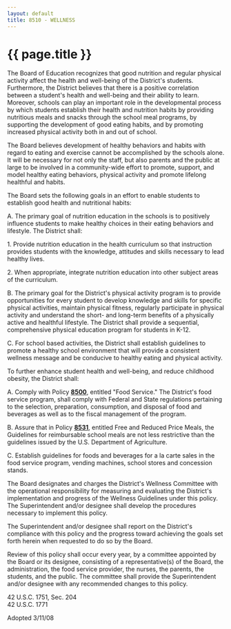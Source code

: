 ```yaml
---
layout: default
title: 8510 - WELLNESS
---
```


{{ page.title }}
================

The Board of Education recognizes that good nutrition and regular
physical activity affect the health and well-being of the District's
students. Furthermore, the District believes that there is a positive
correlation between a student's health and well-being and their ability
to learn. Moreover, schools can play an important role in the
developmental process by which students establish their health and
nutrition habits by providing nutritious meals and snacks through the
school meal programs, by supporting the development of good eating
habits, and by promoting increased physical activity both in and out of
school.

The Board believes development of healthy behaviors and habits with
regard to eating and exercise cannot be accomplished by the schools
alone. It will be necessary for not only the staff, but also parents and
the public at large to be involved in a community-wide effort to
promote, support, and model healthy eating behaviors, physical activity
and promote lifelong healthful and habits.

The Board sets the following goals in an effort to enable students to
establish good health and nutritional habits:

A. The primary goal of nutrition education in the schools is to
positively influence students to make healthy choices in their eating
behaviors and lifestyle. The District shall:

​1. Provide nutrition education in the health curriculum so that
instruction provides students with the knowledge, attitudes and skills
necessary to lead healthy lives.

​2. When appropriate, integrate nutrition education into other subject
areas of the curriculum.

B. The primary goal for the District's physical activity program is to
provide opportunities for every student to develop knowledge and skills
for specific physical activities, maintain physical fitness, regularly
participate in physical activity and understand the short- and long-term
benefits of a physically active and healthful lifestyle. The District
shall provide a sequential, comprehensive physical education program for
students in K-12.

C. For school based activities, the District shall establish guidelines
to promote a healthy school environment that will provide a consistent
wellness message and be conducive to healthy eating and physical
activity.

To further enhance student health and well-being, and reduce childhood
obesity, the District shall:

A. Comply with Policy [**8500**](po8500.md), entitled "Food Service."
The District's food service program, shall comply with Federal and State
regulations pertaining to the selection, preparation, consumption, and
disposal of food and beverages as well as to the fiscal management of
the program.

B. Assure that in Policy [**8531**](po8531.md), entitled Free and
Reduced Price Meals, the Guidelines for reimbursable school meals are
not less restrictive than the guidelines issued by the U.S. Department
of Agriculture.

C. Establish guidelines for foods and beverages for a la carte sales in
the food service program, vending machines, school stores and concession
stands.

The Board designates and charges the District's Wellness Committee with
the operational responsibility for measuring and evaluating the
District's implementation and progress of the Wellness Guidelines under
this policy. The Superintendent and/or designee shall develop the
procedures necessary to implement this policy.

The Superintendent and/or designee shall report on the District's
compliance with this policy and the progress toward achieving the goals
set forth herein when requested to do so by the Board.

Review of this policy shall occur every year, by a committee appointed
by the Board or its designee, consisting of a representative(s) of the
Board, the administration, the food service provider, the nurses, the
parents, the students, and the public. The committee shall provide the
Superintendent and/or designee with any recommended changes to this
policy.

42 U.S.C. 1751, Sec. 204\
 42 U.S.C. 1771

Adopted 3/11/08
